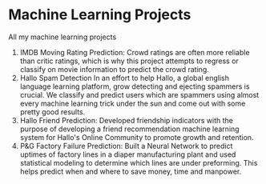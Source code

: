 # Machine Learning Projects
All my machine learning projects 

1. IMDB Moving Rating Prediction:
  Crowd ratings are often more reliable than critic ratings, which is why this project attempts to regress or classify on movie information to predict the crowd rating.
2. Hallo Spam Detection
  In an effort to help Hallo, a global english language learning platform, grow detecting and ejecting spammers is crucial. We classify and predict users which are spammers using almost every machine learning trick under the sun and come out with some pretty good results.
3. Hallo Friend Prediction:
  Developed friendship indicators with the purpose of developing a friend recommendation machine learning system for Hallo's Online Community to promote growth and retention. 
4. P&G Factory Failure Prediction:
  Built a Neural Network to predict uptimes of factory lines in a diaper manufacturing plant and used statistical modeling to determine which lines are under preforming. This helps predict when and where to save money, time and manpower.
